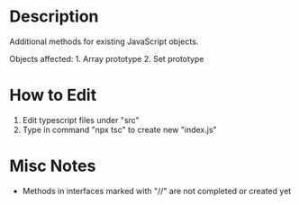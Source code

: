 # Description
Additional methods for existing JavaScript objects.

Objects affected:
    1. Array prototype
    2. Set prototype

# How to Edit
1. Edit typescript files under "src"
2. Type in command "npx tsc" to create new "index.js"

# Misc Notes
- Methods in interfaces marked with "//" are not completed or created yet